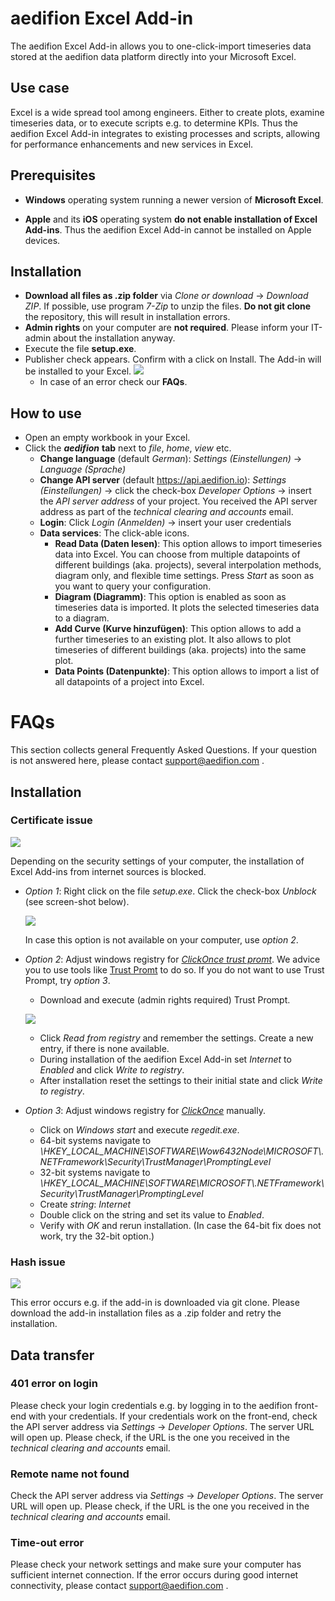 ﻿# aedifion Excel Add-in

The aedifion Excel Add-in allows you to one-click-import timeseries data stored at the aedifion data platform directly into your Microsoft Excel.

## Use case
Excel is a wide spread tool among engineers. Either to create plots, examine timeseries data, or to execute scripts e.g. to determine KPIs. Thus the aedifion Excel Add-in integrates to existing processes and scripts, allowing for performance enhancements and new services in Excel.

## Prerequisites

* **Windows** operating system running a newer version of **Microsoft Excel**.

* **Apple** and its **iOS** operating system **do not enable installation of Excel Add-ins**. Thus the aedifion Excel Add-in cannot be installed on Apple devices.

## Installation

* **Download all files as .zip folder** via *Clone or download* -> *Download ZIP*. If possible, use program *7-Zip* to unzip the files. **Do not git clone** the repository, this will result in installation errors.
* **Admin rights** on your computer are **not required**. Please inform your IT-admin about the installation anyway.
* Execute the file **setup.exe**.
* Publisher check appears. Confirm with a click on Install. The Add-in will be installed to your Excel.
	![](/images/allow_installation.PNG)
	* In case of an error check our **FAQs**.

## How to use
* Open an empty workbook in your Excel.
* Click the ***aedifion*** **tab** next to *file*, *home*, *view* etc. 
	* **Change language** (default *German*): *Settings (Einstellungen)* -> *Language (Sprache)*
	* **Change API server** (default https://api.aedifion.io): *Settings (Einstellungen)* -> click the check-box *Developer Options* -> insert the *API server address* of your project. You received the API server address as part of the *technical clearing and accounts* email.
	* **Login**: Click *Login (Anmelden)* -> insert your user credentials
	* **Data services**: The click-able icons.
		* **Read Data (Daten lesen)**: This option allows to import timeseries data into Excel. You can choose from multiple datapoints of different buildings (aka. projects), several interpolation methods, diagram only, and flexible time settings. Press *Start* as soon as you want to query your configuration.
		* **Diagram (Diagramm)**: This option is enabled as soon as timeseries data is imported. It plots the selected timeseries data to a diagram.
		* **Add Curve (Kurve hinzufügen)**: This option allows to add a further timeseries to an existing plot. It also allows to plot timeseries of different buildings (aka. projects) into the same plot.
		* **Data Points (Datenpunkte)**: This option allows to import a list of all datapoints of a project into Excel. 

# FAQs
This section collects general Frequently Asked Questions. If your question is not answered here, please contact support@aedifion.com .

## Installation

### Certificate issue

![](/images/certificate_issue.PNG)

Depending on the security settings of your computer, the installation of Excel Add-ins from internet sources is blocked.

* *Option 1*: Right click on the file *setup.exe*. Click the check-box *Unblock* (see screen-shot below). 

	![](/images/certificate_issue_solved.PNG)

	In case this option is not available on your computer, use *option 2*.

* *Option 2*: Adjust windows registry for [*ClickOnce trust promt*](https://docs.microsoft.com/en-us/visualstudio/deployment/how-to-configure-the-clickonce-trust-prompt-behavior?view=vs-2017).
		We advice you to use tools like [Trust Promt](https://www.smartlux.com/software/trust-prompt-tool/) to do so. If you do not want to use Trust Prompt, try *option 3*.
	* Download and execute (admin rights required) Trust Prompt.

	![](/images/Trust_Promt.PNG)
	* Click *Read from registry* and remember the settings. Create a new entry, if there is none available.
	* During installation of the aedifion Excel Add-in set *Internet* to *Enabled* and click *Write to registry*.
	* After installation reset the settings to their initial state and click *Write to registry*.
* *Option 3*: Adjust windows registry for [*ClickOnce*](https://docs.microsoft.com/en-us/visualstudio/deployment/how-to-configure-the-clickonce-trust-prompt-behavior?view=vs-2017) manually.
	* Click on *Windows start* and execute *regedit.exe*.
	* 64-bit systems navigate to *\HKEY_LOCAL_MACHINE\SOFTWARE\Wow6432Node\MICROSOFT\\.NETFramework\Security\TrustManager\PromptingLevel*
	* 32-bit systems navigate to *\HKEY_LOCAL_MACHINE\SOFTWARE\MICROSOFT\\.NETFramework\Security\TrustManager\PromptingLevel*
	* Create *string*: *Internet*
	* Double click on the string and set its value to *Enabled*.
	* Verify with *OK* and rerun installation. (In case the 64-bit fix does not work, try the 32-bit option.)

### Hash issue

![](/images/hash_issue.png)

This error occurs e.g. if the add-in is downloaded via git clone. Please download the add-in installation files as a .zip folder and retry the installation.

## Data transfer
### 401 error on login
Please check your login credentials e.g. by logging in to the aedifion front-end with your credentials. If your credentials work on the front-end, check the API server address via *Settings* -> *Developer Options*. The server URL will open up. Please check, if the URL is the one you received in the _technical clearing and accounts_ email.

### Remote name not found
Check the API server address via *Settings* -> *Developer Options*. The server URL will open up. Please check, if the URL is the one you received in the _technical clearing and accounts_ email.

### Time-out error
Please check your network settings and make sure your computer has sufficient internet connection. If the error occurs during good internet connectivity, please contact support@aedifion.com .
